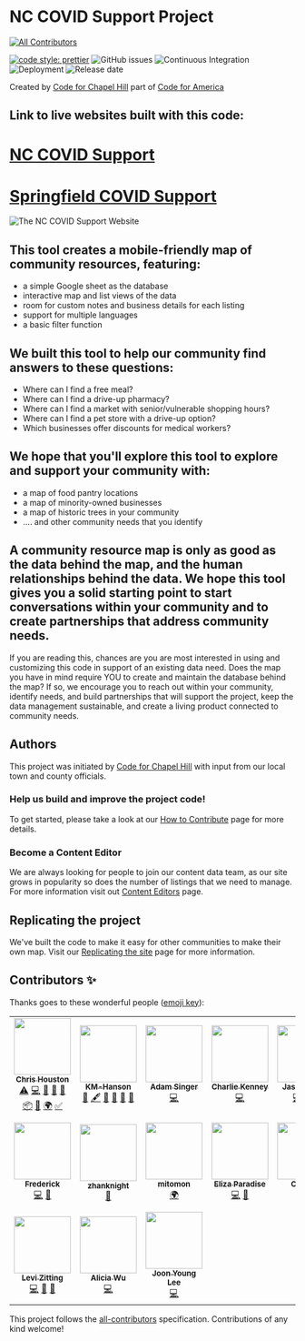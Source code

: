 # NC COVID Support Project

<!-- ALL-CONTRIBUTORS-BADGE:START - Do not remove or modify this section -->

[![All Contributors](https://img.shields.io/badge/all_contributors-17-orange.svg?style=flat-square)](#contributors-)

<!-- ALL-CONTRIBUTORS-BADGE:END -->

[![code style: prettier](https://img.shields.io/badge/code_style-prettier-ff69b4.svg?style=flat)](https://github.com/prettier/prettier)
![GitHub issues](https://img.shields.io/github/issues-raw/code-for-chapel-hill/NC-COVID-Support?style=flat)
![Continuous Integration](https://github.com/code-for-chapel-hill/NC-COVID-Support/workflows/Continuous%20Integration/badge.svg)
![Deployment](https://github.com/code-for-chapel-hill/NC-COVID-Support/workflows/Deployment/badge.svg?style=flat)
![Release date](https://img.shields.io/github/release/code-for-chapel-hill/NC-COVID-Support?style=flat)

Created by [Code for Chapel Hill](http://www.codeforchapelhill.com/) part of [Code for America](https://www.codeforamerica.org/)

## Link to live websites built with this code:

# [NC COVID Support](https://www.nccovidsupport.org)

# [Springfield COVID Support](https://www.sgfcovidsupport.org)

![The NC COVID Support Website](/covid-19-support/src/images/NCCOVID.png)

## This tool creates a mobile-friendly map of community resources, featuring:

- a simple Google sheet as the database
- interactive map and list views of the data
- room for custom notes and business details for each listing
- support for multiple languages
- a basic filter function

## We built this tool to help our community find answers to these questions:

- Where can I find a free meal?
- Where can I find a drive-up pharmacy?
- Where can I find a market with senior/vulnerable shopping hours?
- Where can I find a pet store with a drive-up option?
- Which businesses offer discounts for medical workers?

## We hope that you'll explore this tool to explore and support your community with:

- a map of food pantry locations
- a map of minority-owned businesses
- a map of historic trees in your community
- .... and other community needs that you identify

## A community resource map is only as good as the data behind the map, and the human relationships behind the data. We hope this tool gives you a solid starting point to start conversations within your community and to create partnerships that address community needs.

If you are reading this, chances are you are most interested in using and customizing this code in support of an existing data need. Does the map you have in mind require YOU to create and maintain the database behind the map? If so, we encourage you to reach out within your community, identify needs, and build partnerships that will support the project, keep the data management sustainable, and create a living product connected to community needs.

## Authors

This project was initiated by [Code for Chapel Hill](http://www.codeforchapelhill.com/) with input from our local town and county officials.

### Help us build and improve the project code!

To get started, please take a look at our [How to Contribute](contributing.md) page for more details.

### Become a Content Editor

We are always looking for people to join our content data team, as our site grows in popularity so does the number of listings that we need to manage. For more information visit out [Content Editors](content-editors.md) page.

## Replicating the project

We've built the code to make it easy for other communities to make their own map. Visit our [Replicating the site](replicating-the-site.md) page for more information.

## Contributors ✨

Thanks goes to these wonderful people ([emoji key](https://allcontributors.org/docs/en/emoji-key)):

<!-- ALL-CONTRIBUTORS-LIST:START - Do not remove or modify this section -->
<!-- prettier-ignore-start -->
<!-- markdownlint-disable -->
<table>
  <tr>
    <td align="center"><a href="https://www.vizioz.com"><img src="https://avatars0.githubusercontent.com/u/4398217?v=4" width="100px;" alt=""/><br /><sub><b>Chris Houston</b></sub></a><br /><a href="https://github.com/code-for-chapel-hill/NC-COVID-Support/commits?author=readingdancer" title="Tests">⚠️</a> <a href="https://github.com/code-for-chapel-hill/NC-COVID-Support/commits?author=readingdancer" title="Code">💻</a> <a href="https://github.com/code-for-chapel-hill/NC-COVID-Support/commits?author=readingdancer" title="Documentation">📖</a> <a href="#design-readingdancer" title="Design">🎨</a> <a href="#ideas-readingdancer" title="Ideas, Planning, & Feedback">🤔</a> <a href="#platform-readingdancer" title="Packaging/porting to new platform">📦</a> <a href="https://github.com/code-for-chapel-hill/NC-COVID-Support/pulls?q=is%3Apr+reviewed-by%3Areadingdancer" title="Reviewed Pull Requests">👀</a> <a href="#translation-readingdancer" title="Translation">🌍</a> <a href="#tutorial-readingdancer" title="Tutorials">✅</a></td>
    <td align="center"><a href="https://github.com/KM-Hanson"><img src="https://avatars2.githubusercontent.com/u/58799043?v=4" width="100px;" alt=""/><br /><sub><b>KM-Hanson</b></sub></a><br /><a href="#business-KM-Hanson" title="Business development">💼</a> <a href="#content-KM-Hanson" title="Content">🖋</a> <a href="https://github.com/code-for-chapel-hill/NC-COVID-Support/commits?author=KM-Hanson" title="Documentation">📖</a> <a href="#ideas-KM-Hanson" title="Ideas, Planning, & Feedback">🤔</a> <a href="#projectManagement-KM-Hanson" title="Project Management">📆</a> <a href="#question-KM-Hanson" title="Answering Questions">💬</a></td>
    <td align="center"><a href="http://suddengenesis.net"><img src="https://avatars2.githubusercontent.com/u/24510849?v=4" width="100px;" alt=""/><br /><sub><b>Adam Singer</b></sub></a><br /><a href="https://github.com/code-for-chapel-hill/NC-COVID-Support/commits?author=suddengenesis" title="Code">💻</a></td>
    <td align="center"><a href="https://ch4z.io"><img src="https://avatars3.githubusercontent.com/u/23623237?v=4" width="100px;" alt=""/><br /><sub><b>Charlie Kenney</b></sub></a><br /><a href="https://github.com/code-for-chapel-hill/NC-COVID-Support/commits?author=charliekenney23" title="Code">💻</a></td>
    <td align="center"><a href="http://jasonajones.netlify.com"><img src="https://avatars3.githubusercontent.com/u/23062043?v=4" width="100px;" alt=""/><br /><sub><b>Jason Jones</b></sub></a><br /><a href="https://github.com/code-for-chapel-hill/NC-COVID-Support/commits?author=jasonajones73" title="Code">💻</a> <a href="#ideas-jasonajones73" title="Ideas, Planning, & Feedback">🤔</a> <a href="#maintenance-jasonajones73" title="Maintenance">🚧</a></td>
    <td align="center"><a href="https://github.com/amkitt"><img src="https://avatars3.githubusercontent.com/u/24195503?v=4" width="100px;" alt=""/><br /><sub><b>Allison Kittinger</b></sub></a><br /><a href="#translation-amkitt" title="Translation">🌍</a> <a href="#content-amkitt" title="Content">🖋</a></td>
    <td align="center"><a href="http://pinedesk.biz"><img src="https://avatars3.githubusercontent.com/u/30856?v=4" width="100px;" alt=""/><br /><sub><b>Dane Summers</b></sub></a><br /><a href="https://github.com/code-for-chapel-hill/NC-COVID-Support/commits?author=dsummersl" title="Code">💻</a></td>
  </tr>
  <tr>
    <td align="center"><a href="https://github.com/fredlawl"><img src="https://avatars3.githubusercontent.com/u/2502213?v=4" width="100px;" alt=""/><br /><sub><b>Frederick</b></sub></a><br /><a href="https://github.com/code-for-chapel-hill/NC-COVID-Support/commits?author=fredlawl" title="Code">💻</a> <a href="#maintenance-fredlawl" title="Maintenance">🚧</a></td>
    <td align="center"><a href="https://github.com/zhanknight"><img src="https://avatars1.githubusercontent.com/u/20487008?v=4" width="100px;" alt=""/><br /><sub><b>zhanknight</b></sub></a><br /><a href="https://github.com/code-for-chapel-hill/NC-COVID-Support/issues?q=author%3Azhanknight" title="Bug reports">🐛</a></td>
    <td align="center"><a href="https://github.com/mitomon"><img src="https://avatars3.githubusercontent.com/u/11986108?v=4" width="100px;" alt=""/><br /><sub><b>mitomon</b></sub></a><br /><a href="#translation-mitomon" title="Translation">🌍</a></td>
    <td align="center"><a href="https://github.com/eparadise"><img src="https://avatars2.githubusercontent.com/u/43389857?v=4" width="100px;" alt=""/><br /><sub><b>Eliza Paradise</b></sub></a><br /><a href="https://github.com/code-for-chapel-hill/NC-COVID-Support/commits?author=eparadise" title="Code">💻</a> <a href="https://github.com/code-for-chapel-hill/NC-COVID-Support/commits?author=eparadise" title="Documentation">📖</a></td>
    <td align="center"><a href="https://github.com/cw2908"><img src="https://avatars2.githubusercontent.com/u/9000855?v=4" width="100px;" alt=""/><br /><sub><b>Chris W</b></sub></a><br /><a href="https://github.com/code-for-chapel-hill/NC-COVID-Support/commits?author=cw2908" title="Code">💻</a></td>
    <td align="center"><a href="https://github.com/codetheorem"><img src="https://avatars3.githubusercontent.com/u/54779517?v=4" width="100px;" alt=""/><br /><sub><b>Hrishikesh Agarwal</b></sub></a><br /><a href="https://github.com/code-for-chapel-hill/NC-COVID-Support/commits?author=codetheorem" title="Code">💻</a></td>
    <td align="center"><a href="https://github.com/helenx15"><img src="https://avatars3.githubusercontent.com/u/49924616?v=4" width="100px;" alt=""/><br /><sub><b>helenx15</b></sub></a><br /><a href="https://github.com/code-for-chapel-hill/NC-COVID-Support/commits?author=helenx15" title="Code">💻</a></td>
  </tr>
  <tr>
    <td align="center"><a href="http://levizitting.com/"><img src="https://avatars0.githubusercontent.com/u/9029666?v=4" width="100px;" alt=""/><br /><sub><b>Levi Zitting</b></sub></a><br /><a href="https://github.com/code-for-chapel-hill/NC-COVID-Support/commits?author=glitchedmob" title="Code">💻</a> <a href="#ideas-glitchedmob" title="Ideas, Planning, & Feedback">🤔</a> <a href="#design-glitchedmob" title="Design">🎨</a></td>
    <td align="center"><a href="https://github.com/aliciawu-dev"><img src="https://avatars2.githubusercontent.com/u/60446139?v=4" width="100px;" alt=""/><br /><sub><b>Alicia Wu</b></sub></a><br /><a href="https://github.com/code-for-chapel-hill/NC-COVID-Support/commits?author=aliciawu-dev" title="Code">💻</a></td>
    <td align="center"><a href="https://github.com/joonyoungleeduke"><img src="https://avatars1.githubusercontent.com/u/61634932?v=4" width="100px;" alt=""/><br /><sub><b>Joon Young Lee</b></sub></a><br /><a href="https://github.com/code-for-chapel-hill/NC-COVID-Support/commits?author=joonyoungleeduke" title="Code">💻</a></td>
  </tr>
</table>

<!-- markdownlint-enable -->
<!-- prettier-ignore-end -->

<!-- ALL-CONTRIBUTORS-LIST:END -->

This project follows the [all-contributors](https://github.com/all-contributors/all-contributors) specification. Contributions of any kind welcome!
